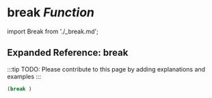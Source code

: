 # **break** *Function*

import Break from './_break.md';

<Break />

## Expanded Reference: break

:::tip
TODO: Please contribute to this page by adding explanations and examples
:::

```lisp
(break )
```
